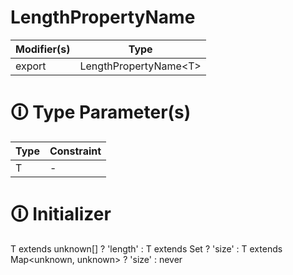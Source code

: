 # LengthPropertyName

| Modifier(s)                            | Type                     |
|----------------------------------------|--------------------------|
| export | LengthPropertyName&lt;T&gt; |

# &#128712; Type Parameter(s)

| Type | Constraint |
| ---- | ---------- |
| T    | -          |

# &#128712; Initializer

T extends unknown[] ? 'length' :
T extends Set<unknown> ? 'size' :
T extends Map<unknown, unknown> ? 'size' :
never